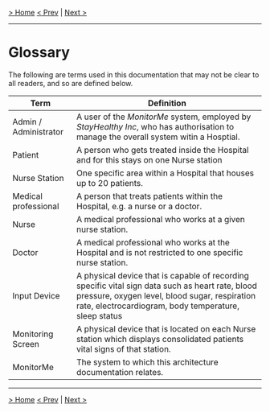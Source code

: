 [> Home](README.md)
[< Prev](Glossary.md)  |  [Next >](Problem/README.md)

---

# Glossary

The following are terms used in this documentation that may not be clear to all readers, and so are defined below.

| Term                   | Definition                                                                                                                                                                                                 |
|------------------------|------------------------------------------------------------------------------------------------------------------------------------------------------------------------------------------------------------|
| Admin / Administrator  | A user of the *MonitorMe* system, employed by *StayHealthy Inc*, who has authorisation to manage the overall system witin a Hosptial.                                                                      |
| Patient                | A person who gets treated inside the Hospital and for this stays on one Nurse station                                                                                                                      |
| Nurse Station          | One specific area within a Hospital that houses up to 20 patients.                                                                                                                                         |
| Medical professional   | A person that treats patients within the Hospital, e.g. a nurse or a doctor.                                                                                                                               |
| Nurse                  | A medical professional who works at a given nurse station.                                                                                                                                                 |
| Doctor                 | A medical professional who works at the Hospital and is not restricted to one specific nurse station.                                                                                                      |
| Input Device           | A physical device that is capable of recording specific vital sign data such as heart rate, blood pressure, oxygen level, blood sugar, respiration rate, electrocardiogram, body temperature, sleep status |
| Monitoring Screen      | A physical device that is located on each Nurse station which displays consolidated patients vital signs of that station.                                                                                  |
| MonitorMe              | The system to which this architecture documentation relates.                                                                                                                                               |


------

[> Home](README.md)
[< Prev](Glossary.md)  |  [Next >](Problem/README.md)